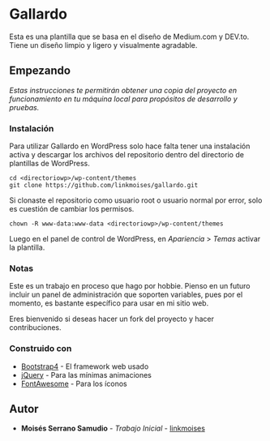 # Gallardo

Esta es una plantilla que se basa en el diseño de Medium.com
y DEV.to. Tiene un diseño limpio y ligero y visualmente agradable.

## Empezando

_Estas instrucciones te permitirán obtener una copia del
proyecto en funcionamiento en tu máquina local para
propósitos de desarrollo y pruebas._

### Instalación

Para utilizar Gallardo en WordPress solo hace
falta tener una instalación activa y descargar
los archivos del repositorio dentro del
directorio de plantillas de WordPress.

	cd <directoriowp>/wp-content/themes
	git clone https://github.com/linkmoises/gallardo.git

Si clonaste el repositorio como usuario root o 
usuario normal por error, solo es cuestión de cambiar los 
permisos.

	chown -R www-data:www-data <directoriowp>/wp-content/themes

Luego en el panel de control de WordPress, en 
_Apariencia_ > _Temas_ activar la plantilla.

### Notas

Este es un trabajo en proceso que hago por hobbie.
Pienso en un futuro incluir un panel de administración
que soporten variables, pues por el momento, es bastante
específico para usar en mi sitio web.

Eres bienvenido si deseas hacer un fork del proyecto
y hacer contribuciones.

### Construido con

* [Bootstrap4](https://getbootstrap.com/) - El framework web usado
* [jQuery](https://jquery.com/) - Para las mínimas animaciones
* [FontAwesome](https://fontawesome.com/) - Para los íconos

## Autor

* **Moisés Serrano Samudio** - *Trabajo Inicial* - [linkmoises](https://github.com/linkmoises)
